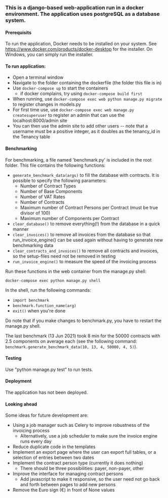### This is a django-based web-application run in a docker environment. The application uses postgreSQL as a database system.

#### Prerequisits
To run the application, Docker needs to be installed on your system. See https://www.docker.com/products/docker-desktop for the installer. On Windows, you can simply run the installer.

#### To run application:
 - Open a terminal window
 - Navigate to the folder containing the dockerfile (the folder this file is in)
 - Use `docker-compose up` to start the containers
	* if docker complains, try using `docker-compose build first`
 - When running, use `docker-compose exec web python manage.py migrate` to register changes in models.py
 - For first time use, use `docker-compose exec web manage.py createsuperuser` to register an admin that can use the localhost:8000/admin site
 - You can then use the admin site to add other users -- note that a username must be a positive integer, as it doubles as the tenancy_id in the Tenancy table

#### Benchmarking
For benchmarking, a file named 'benchmark.py' is included in the root folder. This file contains the following functions:
- `generate_benchmark_data(args)` to fill the database with contracts. It is possible to specify the following parameters:
	* Number of Contract Types
	* Number of Base Components
	* Number of VAT Rates
	* Number of Contracts
	* Maximum number of Contract Persons per Contract (must be true divisor of 100)
	* Maximum number of Components per Contract
- `clear_database()` to remove everything(!) from the database in a quick manner
- `clear_invoices()` to remove all invoices from the database so that run_invoice_engine() can be used again without having to generate new benchmarking data
- `clear_contracts_and_invoices()` to remove all contracts and invoices, so the setup-files need not be removed in testing
- `run_invoice_engine()` to measure the speed of the invoicing process

Run these functions in the web container from the manage.py shell: 

`docker-compose exec python manage.py shell`

In the shell, run the following commands:
- `import benchmark`
- `benchmark.function_name(arg)`
- `exit()` when you're done

Do note that if you make changes to benchmark.py, you have to restart the manage.py shell.

The last benchmark (13 Jun 2021) took 8 min for the 50000 contracts with 2.5 components on average each (see the following command: `benchmark.generate_benchmark_data(10, 13, 4, 50000, 4, 5)`).

#### Testing
Use "python manage.py test" to run tests.

#### Deployment
The application has not been deployed.

#### Looking ahead
Some ideas for future development are:
- Using a job manager such as Celery to improve robustness of the invoicing process
	* Alternatively, use a job scheduler to make sure the invoice engine runs every day
- Reduce duplicate code in the templates
- Implement an export page where the user can export full tables, or a selection of entries between two dates
- Implement the contract person type (currently it does nothing)
	* There should be three possibilities: payer, non-payer, other
- Improve the interface for managing contract persons
	* Add javascript to make it responsive, so the user need not go back and forth between pages to add new persons
- Remove the Euro sign (€) in front of None values